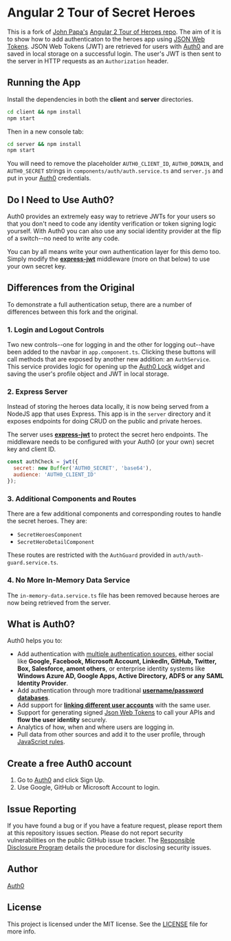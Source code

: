 # Angular 2 Tour of Secret Heroes

This is a fork of [John Papa's](https://twitter.com/John_Papa) [Angular 2 Tour of Heroes repo](https://github.com/johnpapa/angular2-tour-of-heroes). The aim of it is to show how to add authenticaton to the heroes app using [JSON Web Tokens](https://jwt.io/introduction). JSON Web Tokens (JWT) are retrieved for users with [Auth0](https://auth0.com/signup) and are saved in local storage on a successful login. The user's JWT is then sent to the server in HTTP requests as an `Authorization` header.

## Running the App

Install the dependencies in both the **client** and **server** directories.

```bash
cd client && npm install
npm start
```

Then in a new console tab:

```bash
cd server && npm install
npm start
```

You will need to remove the placeholder `AUTH0_CLIENT_ID`, `AUTH0_DOMAIN`, and `AUTH0_SECRET` strings in `components/auth/auth.service.ts` and `server.js` and put in your [Auth0](https://manage.auth0.com) credentials.

## Do I Need to Use Auth0?

Auth0 provides an extremely easy way to retrieve JWTs for your users so that you don't need to code any identity verification or token signing logic yourself. With Auth0 you can also use any social identity provider at the flip of a switch--no need to write any code.

You can by all means write your own authentication layer for this demo too. Simply modify the [**express-jwt**](https://github.com/auth0/express-jwt) middleware (more on that below) to use your own secret key.

## Differences from the Original

To demonstrate a full authentication setup, there are a number of differences between this fork and the original.

### 1. Login and Logout Controls

Two new controls--one for logging in and the other for logging out--have been added to the navbar in `app.component.ts`. Clicking these buttons will call methods that are exposed by another new addition: an `AuthService`. This service provides logic for opening up the [Auth0 Lock](https://auth0.com/lock) widget and saving the user's profile object and JWT in local storage.

### 2. Express Server

Instead of storing the heroes data locally, it is now being served from a NodeJS app that uses Express. This app is in the `server` directory and it exposes endpoints for doing CRUD on the public and private heroes.

The server uses [**express-jwt**](https://github.com/auth0/express-jwt) to protect the secret hero endpoints. The middleware needs to be configured with your Auth0 (or your own) secret key and client ID.

```js
const authCheck = jwt({
  secret: new Buffer('AUTH0_SECRET', 'base64'),
  audience: 'AUTH0_CLIENT_ID'
});
```

### 3. Additional Components and Routes

There are a few additional components and corresponding routes to handle the secret heroes. They are:

* `SecretHeroesComponent`
* `SecretHeroDetailComponent`

These routes are restricted with the `AuthGuard` provided in `auth/auth-guard.service.ts`.

### 4. No More In-Memory Data Service

The `in-memory-data.service.ts` file has been removed because heroes are now being retrieved from the server.

## What is Auth0?

Auth0 helps you to:

* Add authentication with [multiple authentication sources](https://docs.auth0.com/identityproviders), either social like **Google, Facebook, Microsoft Account, LinkedIn, GitHub, Twitter, Box, Salesforce, amont others**, or enterprise identity systems like **Windows Azure AD, Google Apps, Active Directory, ADFS or any SAML Identity Provider**.
* Add authentication through more traditional **[username/password databases](https://docs.auth0.com/mysql-connection-tutorial)**.
* Add support for **[linking different user accounts](https://docs.auth0.com/link-accounts)** with the same user.
* Support for generating signed [Json Web Tokens](https://docs.auth0.com/jwt) to call your APIs and **flow the user identity** securely.
* Analytics of how, when and where users are logging in.
* Pull data from other sources and add it to the user profile, through [JavaScript rules](https://docs.auth0.com/rules).

## Create a free Auth0 account

1. Go to [Auth0](https://auth0.com/signup) and click Sign Up.
2. Use Google, GitHub or Microsoft Account to login.

## Issue Reporting

If you have found a bug or if you have a feature request, please report them at this repository issues section. Please do not report security vulnerabilities on the public GitHub issue tracker. The [Responsible Disclosure Program](https://auth0.com/whitehat) details the procedure for disclosing security issues.

## Author

[Auth0](auth0.com)

## License

This project is licensed under the MIT license. See the [LICENSE](LICENSE) file for more info.